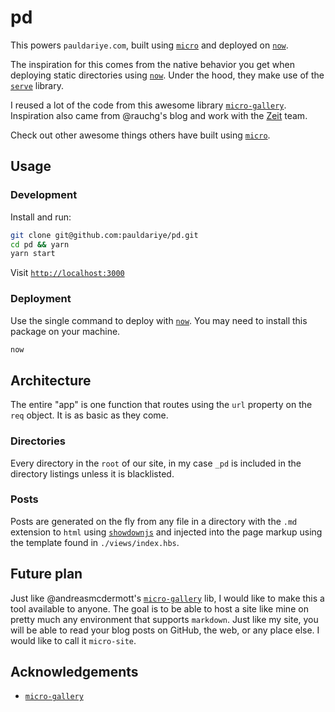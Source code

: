 # pd

This powers `pauldariye.com`, built using [`micro`](https://github.com/zeit/micro) and deployed on [`now`](https://zeit.co/now).

The inspiration for this comes from the native behavior you get when deploying
static directories using [`now`](https://zeit.co/now). Under the hood, they make
use of the [`serve`](https://github.com/zeit/serve) library.

I reused a lot of the code from this awesome library [`micro-gallery`](https://github.com/andreasmcdermott/micro-gallery). Inspiration also came from @rauchg's blog and work with the [Zeit](https://zeit.co) team.

Check out other awesome things others have built using
[`micro`](https://github.com/amio/awesome-micro).

## Usage

### Development

Install and run:

```bash
git clone git@github.com:pauldariye/pd.git
cd pd && yarn
yarn start
```

Visit [`http://localhost:3000`](http:localhost:3000)


### Deployment

Use the single command to deploy with [`now`](https://github.com/zeit/now-cli).
You may need to install this package on your machine.

```bash
now
```

## Architecture

The entire "app" is one function that routes using the `url` property on the `req`
object. It is as basic as they come.

### Directories

Every directory in the `root` of our site, in my case `_pd` is included in the directory listings unless it is blacklisted.

### Posts

Posts are generated on the fly from any file in a directory with the `.md` extension to `html` using [`showdownjs`](https://github.com/showdownjs/showdown) and injected into the page markup using the template found in `./views/index.hbs`.


## Future plan

Just like @andreasmcdermott's [`micro-gallery`](https://github.com/andreasmcdermott/micro-gallery) lib, I would like to make this a tool available to anyone. The goal is to be able to host a site like mine on pretty much any environment that supports `markdown`. Just like my site, you will be able to read your blog posts on GitHub, the web, or any place else. I would like to call it `micro-site`.

## Acknowledgements
- [`micro-gallery`](https://github.com/andreasmcdermott/micro-gallery)

